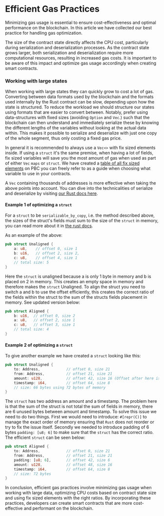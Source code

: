 # Efficient Gas Practices

Minimizing gas usage is essential to ensure cost-effectiveness and optimal performance on the blockchain. In this article we have collected our best practice for handling gas optimization.

The size of the contract state directly affects the CPU cost, particularly during serialization and deserialization processes. As the contract state grows larger, both serialization and deserialization require more computational resources, resulting in increased gas costs. It is important to be aware of this impact and optimize gas usage accordingly when creating smart contracts.

### Working with large states <a href="#working-with-large-states" id="working-with-large-states"></a>

When working with large states they can quickly grow to cost a lot of gas. Converting between data formats used by the blockchain and the formats used internally by the Rust contract can be slow, depending upon how the state is structured. To reduce the workload we should structure our states using formats that are easier to convert between. Notably, prefer using data-structures with fixed sizes (avoiding `Option` and `Vec`.) such that the blockchain can then understand and immediately serialize these by knowing the different lengths of the variables without looking at the actual data within. This makes it possible to serialize and deserialize with just one copy of the whole segment, thus only costing a fixed gas price.

In general it is recommended to always use a `Vec<>` with fix sized elements inside. If using a `struct` it's the same premise, when having a lot of fields, fix sized variables will save you the most amount of gas when used as part of either `Vec` `maps` or `struct`. We have created a [table of all fix sized elements](https://partisiablockchain.gitlab.io/documentation/smart-contracts/gas/table-of-fixed-size-elements.html) on PBC you can freely refer to as a guide when choosing what variable to use in your contracts.

A `Vec` containing thousands of addresses is more effective when taking the above points into account. You can dive into the technicalities of serialize and deserialize by visiting [our Rust docs here](https://partisiablockchain.gitlab.io/language/contract-sdk/pbc_traits/trait.ReadWriteState.html).

#### Example 1 of optimizing a `struct` <a href="#example-1-of-optimizing-a-struct" id="example-1-of-optimizing-a-struct"></a>

For a `struct` to be `serializable_by_copy`, i.e. the method described above, the sizes of the struct's fields must sum to the size of the `struct` in memory, you can read more about it in [the rust docs](https://doc.rust-lang.org/reference/type-layout.html).

As an example of the above:

```rust
pub struct Unaligned {
    a: u8,    // offset 0, size 1
    b: u16,   // offset 2, size 2,
    c: u8,    // offset 4, size 1
    // total size: 5
}
```

Here the `struct` is unaligned because a is only 1 byte in memory and b is placed on 2 in memory. This creates an empty space in memory and therefore makes the `struct` Unaligned. To align the struct you need to switch a and b to use the offset efficiently, this creates the correct ratio of the fields within the struct to the sum of the structs fields placement in memory. See updated version below:

```rust
pub struct Aligned {
    b: u16,  // offset 0, size 2
    a: u8,   // offset 2, size 1
    c: u8,   // offset 3, size 1
    // total size: 4
}
```

#### Example 2 of optimizing a `struct` <a href="#example-2-of-optimizing-a-struct" id="example-2-of-optimizing-a-struct"></a>

To give another example we have created a `struct` looking like this:

```rust
pub struct Unaligned {
    to: Address,            // offset 0, size 21
    from: Address,          // offset 21, size 21
    amount: u128,           // offset 42, size 16 (Offset after here is 58).
    timestamp: i64,         // offset 64, size 8
    // size: 66 bytes using 72 bytes of memory
}
```

The `struct` has two address an amount and a timestamp. The problem here is that the sum of the struct is not total the sum of fields in memory, there are 6 unused bytes between amount and timestamp. To solve this issue we need to do two things. First we would need to introduce: `#[repr(C)]` to manage the exact order of memory ensuring that `Rust` does not reorder or try to fix the issue itself. Secondly we needed to introduce padding of 6 bytes `padding: [u8; 6]` to make sure that the `struct` has the correct ratio. The efficient `struct` can be seen below:

```rust
pub struct Aligned {
    to: Address,            // offset 0, size 21
    from: Address,          // offset 21, size 21
    padding: [u8; 6],       // offset 42, size 6
    amount: u128,           // offset 48, size 16
    timestamp: i64,         // offset 64, size 8
    // size: 72 bytes
}
```

In conclusion, efficient gas practices involve minimizing gas usage when working with large data, optimizing CPU costs based on contract state size and using fix sized elements with the right ratios. By incorporating these practices, developers can create smart contracts that are more cost-effective and performant on the blockchain.
